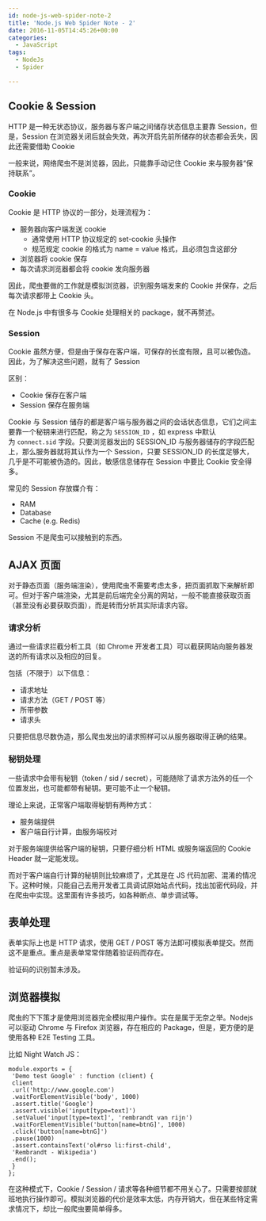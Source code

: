 ```yaml
---
id: node-js-web-spider-note-2
title: 'Node.js Web Spider Note - 2'
date: 2016-11-05T14:45:26+00:00
categories:
  - JavaScript
tags:
  - NodeJs
  - Spider

---
```




## Cookie & Session

HTTP 是一种无状态协议，服务器与客户端之间储存状态信息主要靠 Session，但是，Session 在浏览器关闭后就会失效，再次开启先前所储存的状态都会丢失，因此还需要借助 Cookie

一般来说，网络爬虫不是浏览器，因此，只能靠手动记住 Cookie 来与服务器“保持联系”。

### Cookie

Cookie 是 HTTP 协议的一部分，处理流程为：

  * 服务器向客户端发送 cookie 
      * 通常使用 HTTP 协议规定的 set-cookie 头操作
      * 规范规定 cookie 的格式为 name = value 格式，且必须包含这部分
  * 浏览器将 cookie 保存
  * 每次请求浏览器都会将 cookie 发向服务器

因此，爬虫要做的工作就是模拟浏览器，识别服务端发来的 Cookie 并保存，之后每次请求都带上 Cookie 头。

在 Node.js 中有很多与 Cookie 处理相关的 package，就不再赘述。

### Session

Cookie 虽然方便，但是由于保存在客户端，可保存的长度有限，且可以被伪造。因此，为了解决这些问题，就有了 Session

区别：

  * Cookie 保存在客户端
  * Session 保存在服务端

Cookie 与 Session 储存的都是客户端与服务器之间的会话状态信息，它们之间主要靠一个秘钥来进行匹配，称之为 `SESSION_ID` ，如 express 中默认为 `connect.sid` 字段。只要浏览器发出的 SESSION\_ID 与服务器储存的字段匹配上，那么服务器就将其认作为一个 Session，只要 SESSION\_ID 的长度足够大，几乎是不可能被伪造的。因此，敏感信息储存在 Session 中要比 Cookie 安全得多。

常见的 Session 存放媒介有：

  * RAM
  * Database
  * Cache (e.g. Redis)

Session 不是爬虫可以接触到的东西。

## AJAX 页面

对于静态页面（服务端渲染），使用爬虫不需要考虑太多，把页面抓取下来解析即可。但对于客户端渲染，尤其是前后端完全分离的网站，一般不能直接获取页面（甚至没有必要获取页面），而是转而分析其实际请求内容。

### 请求分析

通过一些请求拦截分析工具（如 Chrome 开发者工具）可以截获网站向服务器发送的所有请求以及相应的回复。

包括（不限于）以下信息：

  * 请求地址
  * 请求方法（GET / POST 等）
  * 所带参数
  * 请求头

只要把信息尽数伪造，那么爬虫发出的请求照样可以从服务器取得正确的结果。

### 秘钥处理

一些请求中会带有秘钥（token / sid / secret），可能随除了请求方法外的任一个位置发出，也可能都带有秘钥。更可能不止一个秘钥。

理论上来说，正常客户端取得秘钥有两种方式：

  * 服务端提供
  * 客户端自行计算，由服务端校对

对于服务端提供给客户端的秘钥，只要仔细分析 HTML 或服务端返回的 Cookie Header 就一定能发现。

而对于客户端自行计算的秘钥则比较麻烦了，尤其是在 JS 代码加密、混淆的情况下。这种时候，只能自己去用开发者工具调试原始站点代码，找出加密代码段，并在爬虫中实现。这里面有许多技巧，如各种断点、单步调试等。

## 表单处理

表单实际上也是 HTTP 请求，使用 GET / POST 等方法即可模拟表单提交。然而这不是重点。重点是表单常常伴随着验证码而存在。

验证码的识别暂未涉及。

## 浏览器模拟

爬虫的下下策才是使用浏览器完全模拟用户操作。实在是属于无奈之举。Nodejs 可以驱动 Chrome 与 Firefox 浏览器，存在相应的 Package，但是，更方便的是使用各种 E2E Testing 工具。

比如 Night Watch JS：

```
module.exports = {
 'Demo test Google' : function (client) {
 client
 .url('http://www.google.com')
 .waitForElementVisible('body', 1000)
 .assert.title('Google')
 .assert.visible('input[type=text]')
 .setValue('input[type=text]', 'rembrandt van rijn')
 .waitForElementVisible('button[name=btnG]', 1000)
 .click('button[name=btnG]')
 .pause(1000)
 .assert.containsText('ol#rso li:first-child',
 'Rembrandt - Wikipedia')
 .end();
 }
};
```

在这种模式下，Cookie / Session / 请求等各种细节都不用关心了。只需要按部就班地执行操作即可。模拟浏览器的代价是效率太低，内存开销大，但在某些特定需求情况下，却比一般爬虫要简单得多。

&nbsp;
